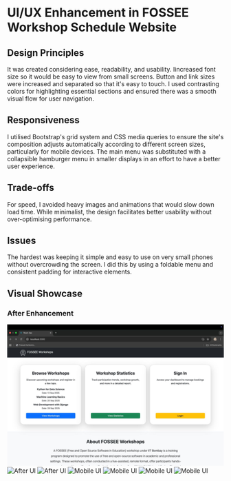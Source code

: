 # UI/UX Enhancement in FOSSEE Workshop Schedule Website

## Design Principles
It was created considering ease, readability, and usability. Iincreased font size so it would be easy to view from small screens. Button and link sizes were increased and separated so that it's easy to touch. I used contrasting colors for highlighting essential sections and ensured there was a smooth visual flow for user navigation.

## Responsiveness
I utilised Bootstrap's grid system and CSS media queries to ensure the site's composition adjusts automatically according to different screen sizes, particularly for mobile devices. The main menu was substituted with a collapsible hamburger menu in smaller displays in an effort to have a better user experience.

## Trade-offs
For speed, I avoided heavy images and animations that would slow down load time. While minimalist, the design facilitates better usability without over-optimising performance.

## Issues
The hardest was keeping it simple and easy to use on very small phones without overcrowding the screen. I did this by using a foldable menu and consistent padding for interactive elements.

## Visual Showcase

### After Enhancement  
![After UI](after1.jpg)
![After UI](images/after2.jpg)
![After UI](images/after3.jpg)
![Mobile UI](images/mobile1.jpg)
![Mobile UI](images/mobile2.jpg)
![Mobile UI](images/mobile3.jpg)
![Mobile UI](images/mobile4.jpg)





